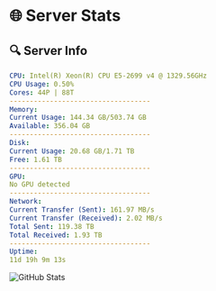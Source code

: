 # 🌐 Server Stats
## 🔍 Server Info
```yaml
CPU: Intel(R) Xeon(R) CPU E5-2699 v4 @ 1329.56GHz
CPU Usage: 0.50%
Cores: 44P | 88T
-----------------------------------
Memory:
Current Usage: 144.34 GB/503.74 GB
Available: 356.04 GB
-----------------------------------
Disk:
Current Usage: 20.68 GB/1.71 TB
Free: 1.61 TB
-----------------------------------
GPU:
No GPU detected
-----------------------------------
Network:
Current Transfer (Sent): 161.97 MB/s
Current Transfer (Received): 2.02 MB/s
Total Sent: 119.38 TB
Total Received: 1.93 TB
-----------------------------------
Uptime:
11d 19h 9m 13s
```
![GitHub Stats](https://img.shields.io/badge/Updated-2025-02-19_17:52:31-blue)